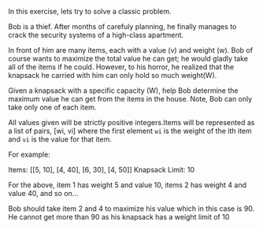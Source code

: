 In this exercise, lets try to solve a classic problem.

Bob is a thief. After months of carefuly planning, he finally manages to crack the security systems of a high-class apartment. 

In front of him are many items, each with a value (v) and weight (w). Bob of course wants to maximize the total value he can get; he would gladly take all of the items if he could. However, to his horror, he realized that the knapsack he carried with him can only hold so much weight(W).

Given a knapsack with a specific capacity (W), help Bob determine the maximum value he can get from the items in the house. Note, Bob can only take only one of each item. 

All values given will be strictly positive integers.Items will be represented as a list of pairs, [wi, vi] where the first element `wi` is the weight of the ith item and `vi` is the value for that item.

For example:

Items: [[5, 10], [4, 40], [6, 30], [4, 50]]
Knapsack Limit: 10

For the above, item 1 has weight 5 and value 10, items 2 has weight 4 and value 40, and so on...

Bob should take item 2 and 4 to maximize his value which in this case is 90. He cannot get more than 90 as his knapsack has a weight limit of 10
